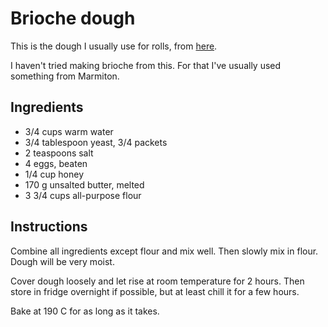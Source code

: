 # Brioche dough

This is the dough I usually use for rolls, from [here](https://www.crunchtimekitchen.com/savory-breakfast-rolls/).

I haven't tried making brioche from this.
For that I've usually used something from Marmiton.

## Ingredients

* 3/4 cups warm water
* 3/4 tablespoon yeast, 3/4 packets
* 2 teaspoons salt
* 4 eggs, beaten
* 1/4 cup honey
* 170 g unsalted butter, melted
* 3 3/4 cups all-purpose flour

## Instructions

Combine all ingredients except flour and mix well.
Then slowly mix in flour.
Dough will be very moist.

Cover dough loosely and let rise at room temperature for 2 hours.
Then store in fridge overnight if possible, but at least chill it for a few hours.

Bake at 190 C for as long as it takes.
